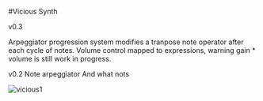 #Vicious Synth

v0.3

Arpeggiator progression system modifies a tranpose note operator after each cycle of notes.
Volume control mapped to expressions, warning gain * volume is still work in progress.

v0.2
Note arpeggiator And what nots

![vicious1](synthalpha.png?raw=true "vsynth alpha")
